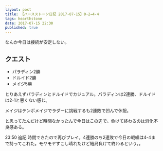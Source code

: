 ```yaml
---
layout: post
title: 【ハースストーン日記 2017-07-15】0-2→4-4
tags: hearthstone
date: 2017-07-15 22:30
published: true
---
```


なんか今日は接続が安定しない。

## クエスト

* パラディン2勝
* ドルイド2勝
* メイジ5勝

とりあえずパラディンとドルイドでカジュアル。パラディンは2連勝、ドルイドは2-1と悪くない感じ。

メイジはテンポメイジでラダーに挑戦するも2連敗で凹んで休憩。

と思ってたんだけど時間なかったんで今日はこの辺で。負けて終わるのは消化不良感ある。

23:50 追記
時間できたので再びプレイ。4連勝のち2連敗で今日の戦績は4-4まで持ってこれた。モヤモヤすこし晴れたけど結局負けて終わるという。。